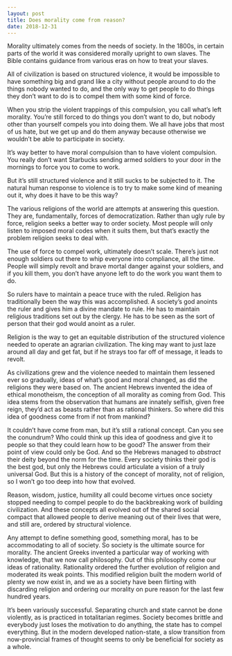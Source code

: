 ```yaml
---
layout: post
title: Does morality come from reason?
date: 2018-12-31
---
```


<p>Morality ultimately comes from the needs of society. In the 1800s, in certain parts of the world it was considered morally upright to own slaves. The Bible contains guidance from various eras on how to treat your slaves.</p><p>All of civilization is based on structured violence, it would be impossible to have something big and grand like a city without people around to do the things nobody wanted to do, and the only way to get people to do things they don’t want to do is to compel them with some kind of force.</p><p>When you strip the violent trappings of this compulsion, you call what’s left morality. You’re still forced to do things you don’t want to do, but nobody other than yourself compels you into doing them. We all have jobs that most of us hate, but we get up and do them anyway because otherwise we wouldn’t be able to participate in society.</p><p>It’s way better to have moral compulsion than to have violent compulsion. You really don’t want Starbucks sending armed soldiers to your door in the mornings to force you to come to work.</p><p>But it’s still structured violence and it still sucks to be subjected to it. The natural human response to violence is to try to make some kind of meaning out it, why does it have to be this way?</p><p>The various religions of the world are attempts at answering this question. They are, fundamentally, forces of democratization. Rather than ugly rule by force, religion seeks a better way to order society. Most people will only listen to imposed moral codes when it suits them, but that’s exactly the problem religion seeks to deal with.</p><p>The use of force to compel work, ultimately doesn’t scale. There’s just not enough soldiers out there to whip everyone into compliance, all the time. People will simply revolt and brave mortal danger against your soldiers, and if you kill them, you don’t have anyone left to do the work you want them to do.</p><p>So rulers have to maintain a peace truce with the ruled. Religion has traditionally been the way this was accomplished. A society’s god anoints the ruler and gives him a divine mandate to rule. He has to maintain religious traditions set out by the clergy. He has to be seen as the sort of person that their god would anoint as a ruler.</p><p>Religion is the way to get an equitable distribution of the structured violence needed to operate an agrarian civilization. The king may want to just laze around all day and get fat, but if he strays too far off of message, it leads to revolt.</p><p>As civilizations grew and the violence needed to maintain them lessened ever so gradually, ideas of what’s good and moral changed, as did the religions they were based on. The ancient Hebrews invented the idea of ethical monotheism, the conception of all morality as coming from God. This idea stems from the observation that humans are innately selfish, given free reign, they’d act as beasts rather than as rational thinkers. So where did this idea of goodness come from if not from mankind?</p><p>It couldn’t have come from man, but it’s still a rational concept. Can you see the conundrum? Who could think up this idea of goodness and give it to people so that they could learn how to be good? The answer from their point of view could only be God. And so the Hebrews managed to <i>abstract</i> their deity beyond the norm for the time. Every society thinks their god is the best god, but only the Hebrews could articulate a vision of a truly universal God. But this is a history of the concept of morality, not of religion, so I won’t go too deep into how that evolved.</p><p>Reason, wisdom, justice, humility all could become virtues once society stopped needing to compel people to do the backbreaking work of building civilization. And these concepts all evolved out of the shared social compact that allowed people to derive meaning out of their lives that were, and still are, ordered by structural violence.</p><p>Any attempt to define something good, something moral, has to be accommodating to all of society. So society is the ultimate source for morality. The ancient Greeks invented a particular way of working with knowledge, that we now call philosophy. Out of this philosophy come our ideas of rationality. Rationality ordered the further evolution of religion and moderated its weak points. This modified religion built the modern world of plenty we now exist in, and we as a society have been flirting with discarding religion and ordering our morality on pure reason for the last few hundred years.</p><p>It’s been variously successful. Separating church and state cannot be done violently, as is practiced in totalitarian regimes. Society becomes brittle and everybody just loses the motivation to do anything, the state has to compel everything. But in the modern developed nation-state, a slow transition from now-provincial frames of thought seems to only be beneficial for society as a whole.</p>
